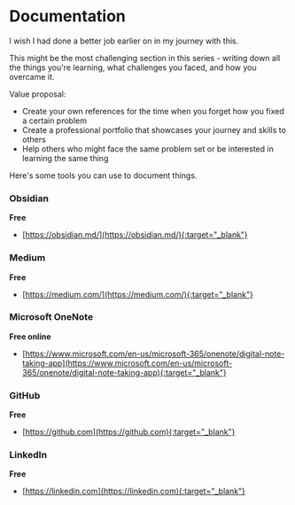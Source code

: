 # Documentation
I wish I had done a better job earlier on in my journey with this.

This might be the most challenging section in this series - writing down all the things you're learning, what challenges you faced, and how you overcame it.

Value proposal:
- Create your own references for the time when you forget how you fixed a certain problem
- Create a professional portfolio that showcases your journey and skills to others
- Help others who might face the same problem set or be interested in learning the same thing

Here's some tools you can use to document things.

### **Obsidian**
**Free**
- [https://obsidian.md/](https://obsidian.md/){:target="_blank"}

### **Medium**
**Free**
- [https://medium.com/](https://medium.com/){:target="_blank"}

### **Microsoft OneNote**
**Free online**
- [https://www.microsoft.com/en-us/microsoft-365/onenote/digital-note-taking-app](https://www.microsoft.com/en-us/microsoft-365/onenote/digital-note-taking-app){:target="_blank"}

### **GitHub**
**Free**
- [https://github.com](https://github.com){:target="_blank"}

### **LinkedIn**
**Free**
- [https://linkedin.com](https://linkedin.com){:target="_blank"}